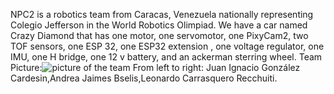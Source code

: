 NPC2 is a robotics team from Caracas, Venezuela nationally representing Colegio Jefferson in the World Robotics Olimpiad. We have a car named Crazy Diamond that has one motor, one servomotor, one PixyCam2, two TOF sensors, one ESP 32, one ESP32 extension , one voltage regulator, one IMU, one H bridge, one 12 v battery, and an ackerman sterring wheel.
Team Picture:![picture of the team](https://github.com/user-attachments/assets/0116211c-a6b6-41da-97f7-951bd6472900)
From left to right: Juan Ignacio González Cardesin,Andrea Jaimes Bselis,Leonardo Carrasquero Recchuiti.

